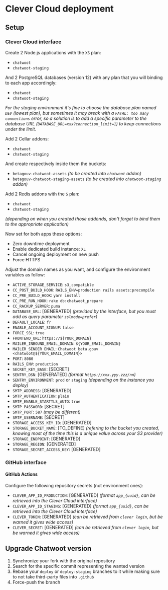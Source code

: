 # Clever Cloud deployment

## Setup

### Clever Cloud interface

Create 2 Node.js applications with the `XS` plan:
* `chatwoot`
* `chatwoot-staging`

And 2 PostgreSQL databases (version 12) with any plan that you will binding to each app accordingly:
* `chatwoot`
* `chatwoot-staging`

_For the staging environment it's fine to choose the database plan named `DEV` (lowest plan), but sometimes it may break with a `FATAL: too many connections` error, so a solution is to add a specific parameter to the database URL (`DATABASE_URL=xxx?connection_limit=1`) to keep connections under the limit._

Add 2 Cellar addons:
* `chatwoot`
* `chatwoot-staging`

And create respectively inside them the buckets:
* `betagouv-chatwoot-assets` _(to be created into `chatwoot` addon)_
* `betagouv-chatwoot-staging-assets` _(to be created into `chatwoot-staging` addon)_

Add 2 Redis addons with the `S` plan:
* `chatwoot`
* `chatwoot-staging`

_(depending on when you created those addonds, don't forget to bind them to the appropriate application)_

Now set for both apps these options:
* Zero downtime deployment
* Enable dedicated build instance: `XL`
* Cancel ongoing deployment on new push
* Force HTTPS

Adjust the domain names as you want, and configure the environment variables as follow:
* `ACTIVE_STORAGE_SERVICE`: `s3_compatible`
* `CC_POST_BUILD_HOOK`: `RAILS_ENV=production rails assets:precompile`
* `CC_PRE_BUILD_HOOK`: `yarn install`
* `CC_PRE_RUN_HOOK`: `rake db:chatwoot_prepare`
* `CC_RACKUP_SERVER`: `puma`
* `DATABASE_URL`: [GENERATED] _(provided by the interface, but you must add as query parameter `sslmode=prefer`)_
* `DEFAULT_LOCALE`: `fr`
* `ENABLE_ACCOUNT_SIGNUP`: `false`
* `FORCE_SSL`: `true`
* `FRONTEND_URL`: `https://${YOUR_DOMAIN}`
* `MAILER_INBOUND_EMAIL_DOMAIN`: `${YOUR_EMAIL_DOMAIN}`
* `MAILER_SENDER_EMAIL`: `Chatwoot beta.gouv <chatwoot@${YOUR_EMAIL_DOMAIN}>`
* `PORT`: `8080`
* `RAILS_ENV`: `production`
* `SECRET_KEY_BASE`: [SECRET]
* `SENTRY_DSN`: [GENERATED] _(format `https://xxx.yyy.zzz/nn`)_
* `SENTRY_ENVIRONMENT`: `prod` or `staging` _(depending on the instance you deploy)_
* `SMTP_ADDRESS`: [GENERATED]
* `SMTP_AUTHENTICATION`: `plain`
* `SMTP_ENABLE_STARTTLS_AUTO`: `true`
* `SMTP_PASSWORD`: [SECRET]
* `SMTP_PORT`: `587` _(may be different)_
* `SMTP_USERNAME`: [SECRET]
* `STORAGE_ACCESS_KEY_ID`: [GENERATED]
* `STORAGE_BUCKET_NAME`: [TO_DEFINE] _(refering to the bucket you created, knowing most of the time this is a unique value across your S3 provider)_
* `STORAGE_ENDPOINT`: [GENERATED]
* `STORAGE_REGION`: [GENERATED]
* `STORAGE_SECRET_ACCESS_KEY`: [GENERATED]

### GitHub interface

#### GitHub Actions

Configure the following repository secrets (not environment ones):

- `CLEVER_APP_ID_PRODUCTION`: [GENERATED] _(format `app_{uuid}`, can be retrieved into the Clever Cloud interface)_
- `CLEVER_APP_ID_STAGING`: [GENERATED] _(format `app_{uuid}`, can be retrieved into the Clever Cloud interface)_
- `CLEVER_TOKEN`: [GENERATED] _(can be retrieved from `clever login`, but be warned it gives wide access)_
- `CLEVER_SECRET`: [GENERATED] _(can be retrieved from `clever login`, but be warned it gives wide access)_

## Upgrade Chatwoot version

1. Synchronize your fork with the original repository
2. Search for the specific commit representing the wanted version
3. Rebase your `deploy` or `deploy-staging` branches to it while making sure to not take third-party files into `.github`
4. Force-push the branch
